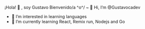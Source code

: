 ¡Hola! 👋 , soy Gustavo Bienvenido/a \^o^/ ~ 👋 Hi, I’m @Gustavocadev
- 👀 I’m interested in learning languages
- 🌱 I’m currently learning React, Remix run, Nodejs and Go



<!---
gustavoca11/gustavoca11 is a ✨ special ✨ repository because its `README.md` (this file) appears on your GitHub profile.
You can click the Preview link to take a look at your changes.
--->
